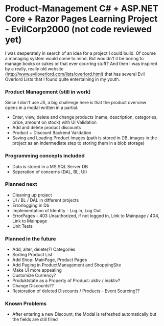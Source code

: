 # Product-Management C# + ASP.NET Core + Razor Pages Learning Project - EvilCorp2000 (not code reviewed yet)

I was desperately in search of an idea for a project I could build. Of course a managing system would come to mind. But wouldn't it be boring to manage books or cakes or that ever ocurring stuff?
And then I was inspired by a really, really old website (http://www.eviloverlord.com/lists/overlord.html) that has several Evil Overlord Lists that I found quite entertaining in my youth.


### Product Management (still in work)
Since I don't use JS, a big challenge here is that the product overview opens in a modal written in  a partial.

* Enter, view, delete and change products (name, description, categories, price, amount on stock) with UI Validation
* Add and delete product discounts
* Product + Discount Backend Validation
* Saving and Loading Product Images (path is stored in DB, images in the project as an indermediate step to storing them in a blob storage)

### Programming concepts included 
* Data is stored in a MS SQL Server DB
* Seperation of concerns (DAL, BL, UI)


### Planned next
* Cleaning up project
* UI / BL / DAL in different projects
* Errorlogging in Db
* Implementation of Identity - Log In, Log Out
* ErrorPages - 403 Unauthorized, if not logged in, Link to Mainpage / 404, Link to Mainpage
* Unit Tests

### Planned in the future
* Add, alter, delete(?) Categories
* Sorting Product List
* Add Shop: MainPage, Product Pages
* Add Paging in ProductManagement and ShoppingSite
* Make UI more appealing
* Customize Currency?
* Produktstate as a Property of Product: aktiv / inaktiv?
* Change Discounts??
* Restoration of deleted Discounts / Products - Event Sourcing??


### Known Problems
* After entering a new Discount, the Modal is refreshed automatically but the fields are still filled
